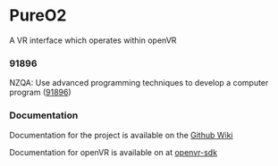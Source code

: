 # PureO2
A VR interface which operates within openVR

### 91896
NZQA: Use advanced programming techniques to develop a computer program ([91896](https://www.nzqa.govt.nz/ncea/assessment/view-detailed.do?standardNumber=91896)) 

### Documentation
Documentation for the project is available on the [Github Wiki](https://github.com/ThierryGibbons/91896/wiki)

Documentation for openVR is available on at [openvr-sdk](https://github.com/ValveSoftware/openvr#openvr-sdk)

